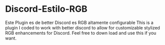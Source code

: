 # Discord-Estilo-RGB
Este Plugin es de better Discord es RGB altamente configurable 
This is a plugin I coded to work with better discord to allow for customizable stylized RGB enhancements for Discord. Feel free to down load and use this if you want. 
